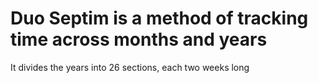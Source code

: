 # Duo Septim is a method of tracking time across months and years
It divides the years into 26 sections, each two weeks long